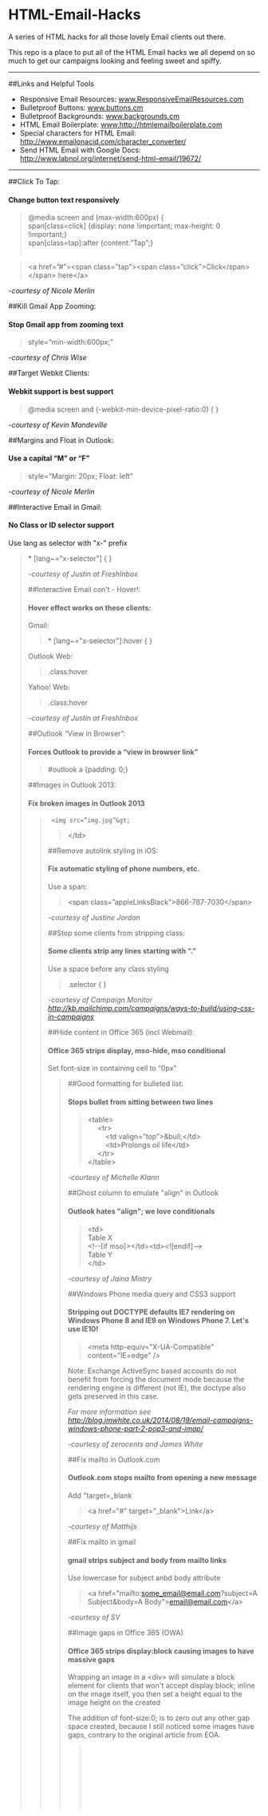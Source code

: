  HTML-Email-Hacks
================

A series of HTML hacks for all those lovely Email clients out there.

This repo is a place to put all of the HTML Email hacks we all depend on so much to get our campaigns looking and feeling sweet and spiffy. 

---

##Links and Helpful Tools

* Responsive Email Resources: www.ResponsiveEmailResources.com  
* Bulletproof Buttons: www.buttons.cm  
* Bulletproof Backgrounds: www.backgrounds.cm  
* HTML Email Boilerplate: www.http://htmlemailboilerplate.com  
* Special characters for HTML Email: http://www.emailonacid.com/character_converter/  
* Send HTML Email with Google Docs: http://www.labnol.org/internet/send-html-email/19672/

---

##Click To Tap:
####   Change button text responsively
	
>@media screen and (max-width:600px) {<br>
>span[class=click] {display: none !important; max-height: 0 !important;}<br>
>span[class=tap]:after {content:”Tap”;}<br><br>

><a href=”#”&gt;<span class=”tap”&gt;<span class=”click”&gt;Click</span&gt;</span&gt; here</a&gt;

<em>-courtesy of Nicole Merlin</em>
  
##Kill Gmail App Zooming:
####	  Stop Gmail app from zooming text
	  
>style=”min-width:600px;”

<em>-courtesy of Chris Wise</em>
	 
##Target Webkit Clients:
####	  Webkit support is best support
	  
>@media screen and (-webkit-min-device-pixel-ratio:0) { }

<em>-courtesy of Kevin Mandeville</em>
  
##Margins and Float in Outlook:
####	  Use a capital “M” or “F”
	  
>style=”Margin: 20px; Float: left”

<em>-courtesy of Nicole Merlin</em>

##Interactive Email in Gmail:
####	No Class or ID selector support

Use lang as selector with "x-" prefix<br>
>\* [lang~="x-selector"] { }<br>
><div lang="x-selector"&gt;

<em>-courtesy of Justin at FreshInbox</em>

##Interactive Email con’t - Hover!:
####   Hover effect works on these clients:

Gmail: 
>\* [lang~="x-selector"]:hover { }

Outlook Web: 
>.class:hover

Yahoo! Web: 
>.class:hover

<em>-courtesy of Justin at FreshInbox</em>

##Outlook “View in Browser”:
#### 	Forces Outlook to provide a “view in browser link”

>\#outlook a {padding: 0;}

##Images in Outlook 2013:
#### 	Fix broken images in Outlook 2013

><td style=”line-height: 13px;”&gt;
	 <img src=”img.jpg”&gt;
></td&gt;

##Remove autolink styling in iOS:
#### 	Fix automatic styling of phone numbers, etc.

Use a span:
><span class=”appleLinksBlack”&gt;866-787-7030</span&gt;

<em>-courtesy of Justine Jordan</em>

##Stop some clients from stripping class:
#### 	Some clients strip any lines starting with “.”

Use a space before any class styling
> .selector { }

<em>-courtesy of Campaign Monitor http://kb.mailchimp.com/campaigns/ways-to-build/using-css-in-campaigns</em>

##Hide content in Office 365 (incl Webmail):
#### 	Office 365 strips display, mso-hide, mso conditional

Set font-size in containing cell to “0px”<br>
><td style=”font-size: 0px; display: none;&gt;

##Good formatting for bulleted list:
#### 	Stops bullet from sitting between two lines

><table&gt;  
>&nbsp;&nbsp;&nbsp;&nbsp;  <tr&gt;  
>&nbsp;&nbsp;&nbsp;&nbsp;&nbsp;&nbsp;&nbsp;&nbsp;      <td valign=”top”&gt;&amp;bull;</td&gt;  
>&nbsp;&nbsp;&nbsp;&nbsp;&nbsp;&nbsp;&nbsp;&nbsp;      <td&gt;Prolongs oil life</td&gt;  
>&nbsp;&nbsp;&nbsp;&nbsp;  </tr&gt;  
></table&gt;

<em>-courtesy of Michelle Klann</em>

##Ghost column to emulate "align" in Outlook
####	Outlook hates "align"; we love conditionals

><td&gt;  
>Table X  
><\!--[if mso]&gt;</td&gt;<td&gt;<![endif]--&gt;  
>Table Y  
></td&gt;  

<em>-courtesy of Jaina Mistry</em>

##Windows Phone media query and CSS3 support
####	Stripping out DOCTYPE defaults IE7 rendering on Windows Phone 8 and IE9 on Windows Phone 7. Let's use IE10!

><meta http-equiv="X-UA-Compatible" content="IE=edge" /&gt;

Note: Exchange ActiveSync based accounts do not benefit from forcing the document mode because the rendering engine is different (not IE), the doctype also gets preserved in this case.

<em> For more information see http://blog.jmwhite.co.uk/2014/08/19/email-campaigns-windows-phone-part-2-pop3-and-imap/</em>

<em>-courtesy of zerocents and James White</em>

##Fix mailto in Outlook.com
####	Outlook.com stops mailto from opening a new message

Add "target=_blank

><a href="#" target="_blank"&gt;Link</a&gt;

<em>-courtesy of Matthijs</em>

##Fix mailto in gmail
####	gmail strips subject and body from mailto links

Use lowercase for subject anbd body attribute

><a href="mailto:some_email@email.com?subject=A Subject&body=A Body"&gt;email@email.com</a&gt;

<em>-courtesy of SV</em>

##Image gaps in Office 365 (OWA)
####	Office 365 strips display:block causing images to have massive gaps

Wrapping an image in a &lt;div&gt; will simulate a block element for clients that won't accept display:block; inline on the image itself, you then set a height equal to the image height on the created <div>

The addition of font-size:0; is to zero out any other gap space created, because I still noticed some images have gaps, contrary to the original article from EOA.

><div style="height:125px; font-size:0;"&gt;  
>    <img src="/path/to/image.jpg" alt="Image Description" style="display:block;" width="200" height="125" /&gt;  
></div&gt;

<em> For more information visit: http://www.emailonacid.com/blog/details/C13/two_fixes_for_image_spacing_in_outlook_web_app_owa</em>

<em>-courtesy of James White at http://blog.jmwhite.co.uk</em>
